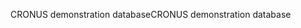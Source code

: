 <span data-ttu-id="2bad2-101">CRONUS demonstration database</span><span class="sxs-lookup"><span data-stu-id="2bad2-101">CRONUS demonstration database</span></span>